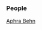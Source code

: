 <param ve-config 
       title="18th Century Kent"
       banner="/images/banners/17c.jpg"
       layout="index">

### People

[Aphra Behn](17c-behn-biography)  
